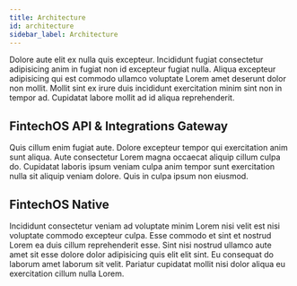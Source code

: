 ```yaml
---
title: Architecture
id: architecture
sidebar_label: Architecture
---
```


<!-- @part src="parts/architecture/h1-architecture-description.md" -->

Dolore aute elit ex nulla quis excepteur. Incididunt fugiat consectetur adipisicing anim in fugiat non id excepteur fugiat nulla. Aliqua excepteur adipisicing qui est commodo ullamco voluptate Lorem amet deserunt dolor non mollit. Mollit sint ex irure duis incididunt exercitation minim sint non in tempor ad. Cupidatat labore mollit ad id aliqua reprehenderit.
<!-- @/part -->

<!-- @part src="parts/architecture/h1-architecture-body.md" -->
<!-- Your content goes here, replacing this comment -->
<!-- @/part -->

## FintechOS API & Integrations Gateway
<!-- @part src="parts/fintechos-api-integrations-gateway/h2-fintechos-api-integrations-gateway-description.md" -->
Quis cillum enim fugiat aute. Dolore excepteur tempor qui exercitation anim sunt aliqua. Aute consectetur Lorem magna occaecat aliquip cillum culpa do. Cupidatat laboris ipsum veniam culpa anim tempor sunt exercitation nulla sit aliquip veniam dolore. Quis in culpa ipsum non eiusmod.
<!-- @/part -->



<!-- @part src="parts/fintechos-api-integrations-gateway/h2-fintechos-api-integrations-gateway-body.md" -->
<!-- Your content goes here, replacing this comment -->
<!-- @/part -->

## FintechOS Native
<!-- @part src="parts/fintechos-native/h2-fintechos-native-description.md" -->
Incididunt consectetur veniam ad voluptate minim Lorem nisi velit est nisi voluptate commodo excepteur culpa. Esse commodo et sint et nostrud Lorem ea duis cillum reprehenderit esse. Sint nisi nostrud ullamco aute amet sit esse dolore dolor adipisicing quis elit elit sint. Eu consequat do laborum amet laborum sit velit. Pariatur cupidatat mollit nisi dolor aliqua eu exercitation cillum nulla Lorem.
<!-- @/part -->



<!-- @part src="parts/fintechos-native/h2-fintechos-native-body.md" -->
<!-- Your content goes here, replacing this comment -->
<!-- @/part -->

